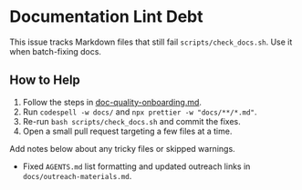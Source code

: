 # Documentation Lint Debt

This issue tracks Markdown files that still fail `scripts/check_docs.sh`.
Use it when batch-fixing docs.

## How to Help

1. Follow the steps in [doc-quality-onboarding.md](../doc-quality-onboarding.md).
2. Run `codespell -w docs/` and `npx prettier -w "docs/**/*.md"`.
3. Re-run `bash scripts/check_docs.sh` and commit the fixes.
4. Open a small pull request targeting a few files at a time.

Add notes below about any tricky files or skipped warnings.

- Fixed `AGENTS.md` list formatting and updated outreach links in
    `docs/outreach-materials.md`.
